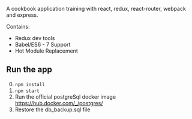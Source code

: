 
A cookbook application training with react, redux, react-router, webpack and express.

Contains: 

* Redux dev tools
* Babel/ES6 - 7 Support
* Hot Module Replacement

## Run the app

0. ```npm install```
1. ```npm start```
2. Run the official postgreSql docker image https://hub.docker.com/_/postgres/
3. Restore the db_backup.sql file


